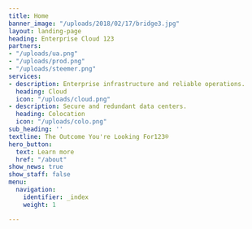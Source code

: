 ```yaml
---
title: Home
banner_image: "/uploads/2018/02/17/bridge3.jpg"
layout: landing-page
heading: Enterprise Cloud 123
partners:
- "/uploads/ua.png"
- "/uploads/prod.png"
- "/uploads/steemer.png"
services:
- description: Enterprise infrastructure and reliable operations.
  heading: Cloud
  icon: "/uploads/cloud.png"
- description: Secure and redundant data centers.
  heading: Colocation
  icon: "/uploads/colo.png"
sub_heading: ''
textline: The Outcome You're Looking For123®
hero_button:
  text: Learn more
  href: "/about"
show_news: true
show_staff: false
menu:
  navigation:
    identifier: _index
    weight: 1

---
```


